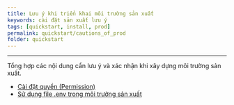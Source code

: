 ```yaml
---
title: Lưu ý khi triển khai môi trường sản xuất
keywords: cài đặt sản xuất lưu ý
tags: [quickstart, install, prod]
permalink: quickstart/cautions_of_prod
folder: quickstart
---
```


---

Tổng hợp các nội dung cần lưu ý và xác nhận khi xây dựng môi trường sản xuất.

+ [Cài đặt quyền (Permission)](/quickstart/permission)
+ [Sử dụng file .env trong môi trường sản xuất](/quickstart/dotenv)

